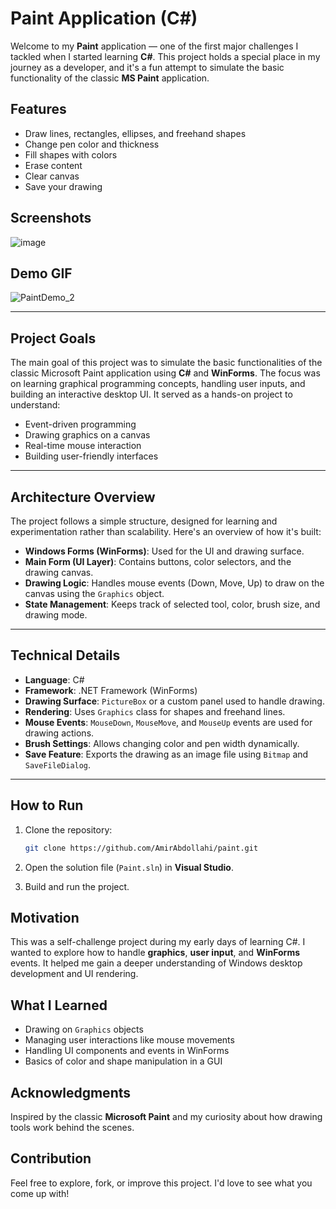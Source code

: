 # Paint Application (C#)

Welcome to my **Paint** application — one of the first major challenges I tackled when I started learning **C#**. This project holds a special place in my journey as a developer, and it's a fun attempt to simulate the basic functionality of the classic **MS Paint** application.

## Features

- Draw lines, rectangles, ellipses, and freehand shapes
- Change pen color and thickness
- Fill shapes with colors
- Erase content
- Clear canvas
- Save your drawing

## Screenshots

![image](https://github.com/user-attachments/assets/5e6f9663-c5de-4300-a16e-feb04ae520a3)

## Demo GIF

![PaintDemo_2](https://github.com/user-attachments/assets/15594f7c-c27b-4280-841a-72b8a10cff40)

---

## Project Goals

The main goal of this project was to simulate the basic functionalities of the classic Microsoft Paint application using **C#** and **WinForms**. The focus was on learning graphical programming concepts, handling user inputs, and building an interactive desktop UI. It served as a hands-on project to understand:

- Event-driven programming
- Drawing graphics on a canvas
- Real-time mouse interaction
- Building user-friendly interfaces

---

## Architecture Overview

The project follows a simple structure, designed for learning and experimentation rather than scalability. Here's an overview of how it's built:

- **Windows Forms (WinForms)**: Used for the UI and drawing surface.
- **Main Form (UI Layer)**: Contains buttons, color selectors, and the drawing canvas.
- **Drawing Logic**: Handles mouse events (Down, Move, Up) to draw on the canvas using the `Graphics` object.
- **State Management**: Keeps track of selected tool, color, brush size, and drawing mode.

---

## Technical Details

- **Language**: C#
- **Framework**: .NET Framework (WinForms)
- **Drawing Surface**: `PictureBox` or a custom panel used to handle drawing.
- **Rendering**: Uses `Graphics` class for shapes and freehand lines.
- **Mouse Events**: `MouseDown`, `MouseMove`, and `MouseUp` events are used for drawing actions.
- **Brush Settings**: Allows changing color and pen width dynamically.
- **Save Feature**: Exports the drawing as an image file using `Bitmap` and `SaveFileDialog`.

---

## How to Run

1. Clone the repository:
   ```bash
   git clone https://github.com/AmirAbdollahi/paint.git
   ```

2. Open the solution file (`Paint.sln`) in **Visual Studio**.

3. Build and run the project.

## Motivation

This was a self-challenge project during my early days of learning C#. I wanted to explore how to handle **graphics**, **user input**, and **WinForms** events. It helped me gain a deeper understanding of Windows desktop development and UI rendering.

## What I Learned

- Drawing on `Graphics` objects
- Managing user interactions like mouse movements
- Handling UI components and events in WinForms
- Basics of color and shape manipulation in a GUI

## Acknowledgments

Inspired by the classic **Microsoft Paint** and my curiosity about how drawing tools work behind the scenes.

## Contribution

Feel free to explore, fork, or improve this project. I'd love to see what you come up with!
